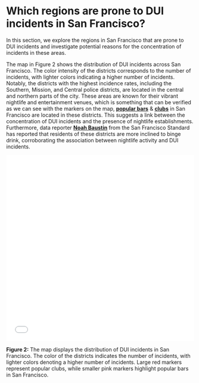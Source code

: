 # Which regions are prone to DUI incidents in San Francisco?
In this section, we explore the regions in San Francisco that are prone to DUI incidents and investigate potential reasons for the concentration of incidents in these areas.

The map in Figure 2 shows the distribution of DUI incidents across San Francisco. The color intensity of the districts corresponds to the number of incidents, with lighter colors indicating a higher number of incidents. Notably, the districts with the highest incidence rates, including the Southern, Mission, and Central police districts, are located in the central and northern parts of the city. These areas are known for their vibrant nightlife and entertainment venues, which is something that can be verified as we can see with the markers on the map, **[popular bars](https://www.thrillist.com/drink/san-francisco/42-san-francisco-bars-you-need-to-drink-in-before-you-die-bucket-list)** & **[clubs](https://www.holidify.com/pages/nightclubs-in-san-francisco-5077.html)** in San Francisco are located in these districts. This suggests a link between the concentration of DUI incidents and the presence of nightlife establishments. Furthermore, data reporter **[Noah Baustin](https://sfstandard.com/2023/10/08/san-francisco-binge-drinking-neighborhoods/)** from the San Francisco Standard has reported that residents of these districts are more inclined to binge drink, corroborating the association between nightlife activity and DUI incidents.

<embed
       type="text/html" 
       src="/../figures/dui_map.html"
       height="500"
       width="100%"
       >

**Figure 2:** The map displays the distribution of DUI incidents in San Francisco. The color of the districts indicates the number of incidents, with lighter colors denoting a higher number of incidents. Large red markers represent popular clubs, while smaller pink markers highlight popular bars in San Francisco.

